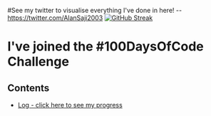 #See my twitter to visualise everything I've done in here! --https://twitter.com/AlanSaji2003
[![GitHub Streak](https://streak-stats.demolab.com/?user=Alansaji2003)](https://git.io/streak-stats)
# I've joined the #100DaysOfCode Challenge

## Contents


* [Log - click here to see my progress](log.md)



